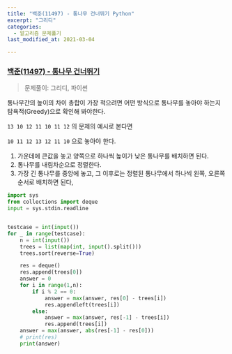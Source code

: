 ```yaml
---
title: "백준(11497) - 통나무 건너뛰기 Python"
excerpt: "그리디"
categories:
  - 알고리즘 문제풀기
last_modified_at: 2021-03-04

---
```


### [백준(11497) - 통나무 건너뛰기](https://www.acmicpc.net/problem/11497)

> 문제풀이:  그리디, 파이썬

통나무간의 높이의 차이 총합이 가장 적으려면 어떤 방식으로 통나무를 놓아야 하는지 탐욕적(Greedy)으로 확인해 봐야한다.

`13 10 12 11 10 11 12` 의 문제의 예시로 본다면 

`10 11 12 13 12 11 10` 으로 놓아야 한다.

1. 가운데에 큰값을 놓고 양쪽으로 하나씩 높이가 낮은 통나무를 배치하면 된다.
2. 통나무를 내림차순으로 정렬한다.
3. 가장 긴 통나무를 중앙에 놓고, 그 이후로는 정렬된 통나무에서 하나씩 왼쪽, 오른쪽 순서로 배치하면 된다,

```python
import sys
from collections import deque
input = sys.stdin.readline


testcase = int(input())
for _ in range(testcase):
    n = int(input())
    trees = list(map(int, input().split()))
    trees.sort(reverse=True)

    res = deque()
    res.append(trees[0])
    answer = 0
    for i in range(1,n):
        if i % 2 == 0:
            answer = max(answer, res[0] - trees[i])
            res.appendleft(trees[i])
        else:
            answer = max(answer, res[-1] - trees[i])
            res.append(trees[i])
    answer = max(answer, abs(res[-1] - res[0]))
    # print(res)
    print(answer)
```

